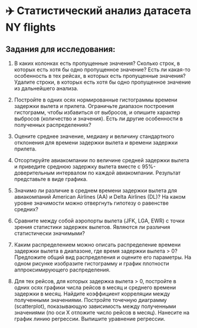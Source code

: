 # ✈️ Статистический анализ датасета NY flights

## Задания для исследования: 

1. В каких колонках есть пропущенные значения? Сколько строк, в которых есть хотя бы одно пропущенное значение? Есть ли какая-то особенность в тех рейсах, в которых есть пропущенные значения? Удалите строки, в которых есть хотя бы одно пропущенное значение из дальнейшего анализа.

2. Постройте в одних осях нормированные гистограммы времени задержки вылета и прилета. Ограничьте диапазон построения гистограмм, чтобы избавиться от выбросов, и опишите характер выбросов (количество и значения). Есть ли другие особенности в полученных распределениях?

3. Оцените среднее значение, медиану и величину стандартного отклонения для времени задержки вылета и времени задержки прилета.

4. Отсортируйте авиакомпании по величине средней задержки вылета и приведите среднюю задержку вылета вместе с 95%-доверительным интервалом по каждой авиакомпании. Результат представьте в виде графика.

5. Значимо ли различие в среднем времени задержки вылета для авиакомпаний American Airlines (AA) и Delta Airlines (DL)? На каком уровне значимости можно отвергнуть гипотезу о равенстве средних?

6. Сравните между собой аэропорты вылета (JFK, LGA, EWR) с точки зрения статистики задержек вылетов. Являются ли различия статистически значимыми?

7. Каким распределением можно описать распределение времени задержки вылета в диапазоне, где время задержки вылета > 0? Предложите общий вид распределения и оцените его параметры. На одном рисунке изобразите гистограмму и график плотности аппроксимирующего распределения.

8. Для тех рейсов, для которых задержка вылета > 0, постройте в одних осях графики числа рейсов в месяц и среднего времени задержки в месяц. Найдите коэффициент корреляции между полученными значениями. Постройте точечную диаграмму (scatterplot), показывающую зависимость между полученными значениями (по оси Х отложите число рейсов в месяц). Нанесите на график линию регрессии. Выпишите уравнение регрессии.
